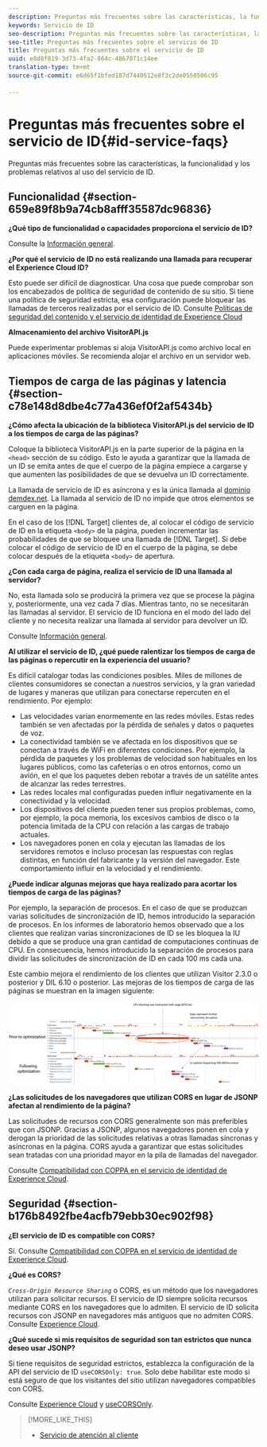 ```yaml
---
description: Preguntas más frecuentes sobre las características, la funcionalidad y los problemas relativos al uso del servicio de ID.
keywords: Servicio de ID
seo-description: Preguntas más frecuentes sobre las características, la funcionalidad y los problemas relativos al uso del servicio de ID.
seo-title: Preguntas más frecuentes sobre el servicio de ID
title: Preguntas más frecuentes sobre el servicio de ID
uuid: e8d8f819-3d73-4fa2-864c-4867071c14ee
translation-type: tm+mt
source-git-commit: e6d65f1bfed187d7440512e8f3c2de0550506c95

---
```



# Preguntas más frecuentes sobre el servicio de ID{#id-service-faqs}

Preguntas más frecuentes sobre las características, la funcionalidad y los problemas relativos al uso del servicio de ID.

## Funcionalidad {#section-659e89f8b9a74cb8afff35587dc96836}

**¿Qué tipo de funcionalidad o capacidades proporciona el servicio de ID?**

Consulte la [Información general](../introduction/overview.md).

**¿Por qué el servicio de ID no está realizando una llamada para recuperar el Experience Cloud ID?**

Esto puede ser difícil de diagnosticar. Una cosa que puede comprobar son los encabezados de política de seguridad de contenido de su sitio. Si tiene una política de seguridad estricta, esa configuración puede bloquear las llamadas de terceros realizadas por el servicio de ID. Consulte [Políticas de seguridad del contenido y el servicio de identidad de Experience Cloud](../reference/csp.md#concept-968c423a7392479db0a0d821ae9783e3)

**Almacenamiento del archivo VisitorAPI.js**

Puede experimentar problemas si aloja VisitorAPI.js como archivo local en aplicaciones móviles. Se recomienda alojar el archivo en un servidor web.

## Tiempos de carga de las páginas y latencia {#section-c78e148d8dbe4c77a436ef0f2af5434b}

**¿Cómo afecta la ubicación de la biblioteca VisitorAPI.js del servicio de ID a los tiempos de carga de las páginas?**

Coloque la biblioteca VisitorAPI.js en la parte superior de la página en la `<head>` sección de su código. Esto le ayuda a garantizar que la llamada de un ID se emita antes de que el cuerpo de la página empiece a cargarse y que aumenten las posibilidades de que se devuelva un ID correctamente.

La llamada de servicio de ID es asíncrona y es la única llamada al [dominio demdex.net](https://marketing.adobe.com/resources/help/en_US/aam/demdex-calls.html). La llamada al servicio de ID no impide que otros elementos se carguen en la página.

En el caso de los [!DNL Target] clientes de, al colocar el código de servicio de ID en la etiqueta `<body>` de la página, pueden incrementar las probabilidades de que se bloquee una llamada de [!DNL Target]. Si debe colocar el código de servicio de ID en el cuerpo de la página, se debe colocar después de la etiqueta `<body>` de apertura.

**¿Con cada carga de página, realiza el servicio de ID una llamada al servidor?**

No, esta llamada solo se producirá la primera vez que se procese la página y, posteriormente, una vez cada 7 días. Mientras tanto, no se necesitarán las llamadas al servidor. El servicio de ID funciona en el modo del lado del cliente y no necesita realizar una llamada al servidor para devolver un ID.

Consulte [Información general](../introduction/overview.md).

**Al utilizar el servicio de ID, ¿qué puede ralentizar los tiempos de carga de las páginas o repercutir en la experiencia del usuario?**

Es difícil catalogar todas las condiciones posibles. Miles de millones de clientes consumidores se conectan a nuestros servicios, y la gran variedad de lugares y maneras que utilizan para conectarse repercuten en el rendimiento. Por ejemplo:

* Las velocidades varían enormemente en las redes móviles. Estas redes también se ven afectadas por la pérdida de señales y datos o paquetes de voz.
* La conectividad también se ve afectada en los dispositivos que se conectan a través de WiFi en diferentes condiciones. Por ejemplo, la pérdida de paquetes y los problemas de velocidad son habituales en los lugares públicos, como las cafeterías o en otros entornos, como un avión, en el que los paquetes deben rebotar a través de un satélite antes de alcanzar las redes terrestres.
* Las redes locales mal configuradas pueden influir negativamente en la conectividad y la velocidad.
* Los dispositivos del cliente pueden tener sus propios problemas, como, por ejemplo, la poca memoria, los excesivos cambios de disco o la potencia limitada de la CPU con relación a las cargas de trabajo actuales.
* Los navegadores ponen en cola y ejecutan las llamadas de los servidores remotos e incluso procesan las respuestas con reglas distintas, en función del fabricante y la versión del navegador. Este comportamiento influir en la velocidad y el rendimiento.

**¿Puede indicar algunas mejoras que haya realizado para acortar los tiempos de carga de las páginas?**

Por ejemplo, la separación de procesos. En el caso de que se produzcan varias solicitudes de sincronización de ID, hemos introducido la separación de procesos. En los informes de laboratorio hemos observado que a los clientes que realizan varias sincronizaciones de ID se les bloquea la IU debido a que se produce una gran cantidad de computaciones continuas de CPU. En consecuencia, hemos introducido la separación de procesos para dividir las solicitudes de sincronización de ID en cada 100 ms cada una.

Este cambio mejora el rendimiento de los clientes que utilizan Visitor 2.3.0 o posterior y DIL 6.10 o posterior. Las mejoras de los tiempos de carga de las páginas se muestran en la imagen siguiente:

![](assets/id_sync_improvements_copy.png)

**¿Las solicitudes de los navegadores que utilizan CORS en lugar de JSONP afectan al rendimiento de la página?**

Las solicitudes de recursos con CORS generalmente son más preferibles que con JSONP. Gracias a JSONP, algunos navegadores ponen en cola y derogan la prioridad de las solicitudes relativas a otras llamadas síncronas y asíncronas en la página. CORS ayuda a garantizar que estas solicitudes sean tratadas con una prioridad mayor en la pila de llamadas del navegador.

Consulte [Compatibilidad con COPPA en el servicio de identidad de Experience Cloud](../reference/cors.md#concept-6c280446990d46d88ba9da15d2dcc758).

## Seguridad {#section-b176b8492fbe4acfb79ebb30ec902f98}

**¿El servicio de ID es compatible con CORS?**

Sí. Consulte [Compatibilidad con COPPA en el servicio de identidad de Experience Cloud](../reference/cors.md#concept-6c280446990d46d88ba9da15d2dcc758).

**¿Qué es CORS?**

*`Cross-Origin Resource Sharing`* o CORS, es un método que los navegadores utilizan para solicitar recursos. El servicio de ID siempre solicita recursos mediante CORS en los navegadores que lo admiten. El servicio de ID solicita recursos con JSONP en navegadores más antiguos que no admiten CORS. Consulte [Experience Cloud](../reference/cors.md#concept-6c280446990d46d88ba9da15d2dcc758).

**¿Qué sucede si mis requisitos de seguridad son tan estrictos que nunca deseo usar JSONP?**

Si tiene requisitos de seguridad estrictos, establezca la configuración de la API del servicio de ID `useCORSOnly: true`. Solo debe habilitar este modo si está seguro de que los visitantes del sitio utilizan navegadores compatibles con CORS.

Consulte [Experience Cloud](../reference/cors.md#concept-6c280446990d46d88ba9da15d2dcc758) y [useCORSOnly](../library/function-vars/use-cors-only.md#reference-8a9a143d838b48d6b23329b84b13e1fa).

>[!MORE_LIKE_THIS]
>
>* [Servicio de atención al cliente](https://helpx.adobe.com/marketing-cloud/contact-support.html)


